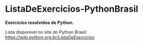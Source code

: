 # ListaDeExercicios-PythonBrasil
**Exercícios resolvidos de Python.**

Lista disponível no site do Python Brasil:
_https://wiki.python.org.br/ListaDeExercicios_
